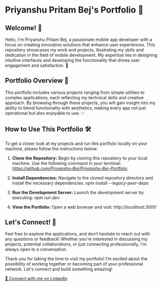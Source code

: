 # Priyanshu Pritam Bej's Portfolio 🚀

## Welcome! 👋

Hello, I'm Priyanshu Pritam Bej, a passionate mobile app developer with a focus on creating innovative solutions that enhance user experiences. This repository showcases my work and projects, illustrating my skills and dedication in the field of mobile development. My expertise lies in designing intuitive interfaces and developing the functionality that drives user engagement and satisfaction. 📱

## Portfolio Overview 📂

This portfolio includes various projects ranging from simple utilities to complex applications, each reflecting my technical skills and creative approach. By browsing through these projects, you will gain insight into my ability to blend functionality with aesthetics, making every app not just operational but also enjoyable to use. ✨

## How to Use This Portfolio 🛠️

To get a closer look at my projects and run this portfolio locally on your machine, please follow the instructions below:

1. **Clone the Repository:**
   Begin by cloning this repository to your local machine. Use the following command in your terminal:
   *https://github.com/Priyanshu-Bej/Priyanshu-Bej-Portfolio*

2. **Install Dependencies:**
   Navigate to the cloned repository directory and install the necessary dependencies.
   _npm install --legacy-peer-deps_

3. **Run the Development Server:**
   Launch the development server by executing:
   _npm run dev_

4. **View the Portfolio:**
   Open a web browser and visit: _http://localhost:3000_

## Let's Connect! 🤝

Feel free to explore the applications, and don’t hesitate to reach out with any questions or feedback! Whether you're interested in discussing my projects, potential collaborations, or just connecting professionally, I'm always open to a conversation.

Thank you for taking the time to visit my portfolio! I’m excited about the possibility of working together or becoming part of your professional network. Let's connect and build something amazing!

[📧 Connect with me on LinkedIn](https://www.linkedin.com/in/priyanshubej/)
